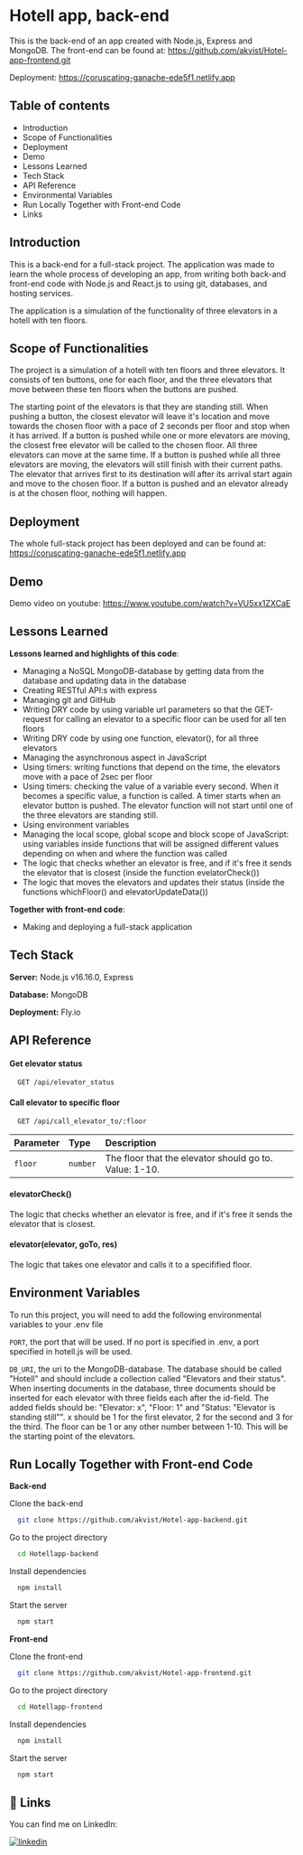 # Hotell app, back-end

This is the back-end of an app created with Node.js, Express and MongoDB.
The front-end can be found at: https://github.com/akvist/Hotel-app-frontend.git

Deployment: https://coruscating-ganache-ede5f1.netlify.app

## Table of contents

- Introduction
- Scope of Functionalities
- Deployment
- Demo
- Lessons Learned
- Tech Stack
- API Reference
- Environmental Variables
- Run Locally Together with Front-end Code
- Links

## Introduction

This is a back-end for a full-stack project. The application was made to learn the whole process of developing an app,
from writing both back-and front-end code with Node.js and React.js to using git, databases, and hosting services.

The application is a simulation of the functionality of three elevators in a hotell with ten floors.

## Scope of Functionalities

The project is a simulation of a hotell with ten floors and three elevators.
It consists of ten buttons, one for each floor, and the three elevators that move between
these ten floors when the buttons are pushed.

The starting point of the elevators is that they are standing still. When pushing a button,
the closest elevator will leave it's location and move towards the chosen floor with a pace
of 2 seconds per floor and stop when it has arrived. If a button is pushed while one or more elevators
are moving, the closest free elevator will be called to the chosen floor. All three elevators
can move at the same time. If a button is pushed while all three elevators are moving, the
elevators will still finish with their current paths. The elevator that arrives first to its
destination will after its arrival start again and move to the chosen floor. If a button is pushed and an elevator already is at the chosen floor, nothing will happen.

## Deployment

The whole full-stack project has been deployed and can be found at: https://coruscating-ganache-ede5f1.netlify.app

## Demo

Demo video on youtube: https://www.youtube.com/watch?v=VU5xx1ZXCaE

## Lessons Learned

**Lessons learned and highlights of this code**:

- Managing a NoSQL MongoDB-database by getting data from the database and updating data in the database
- Creating RESTful API:s with express
- Managing git and GitHub
- Writing DRY code by using variable url parameters so that the GET-request for calling an elevator to a specific floor can be used for all ten floors
- Writing DRY code by using one function, elevator(), for all three elevators
- Managing the asynchronous aspect in JavaScript
- Using timers: writing functions that depend on the time, the elevators move with a pace of 2sec per floor
- Using timers: checking the value of a variable every second. When it becomes a specific value, a function is called. A timer starts when an elevator button is pushed. The elevator function will not start until one of the three elevators are standing still.
- Using environment variables
- Managing the local scope, global scope and block scope of JavaScript: using variables inside functions that will be assigned different values depending on when and where the function was called
- The logic that checks whether an elevator is free, and if it's free it sends the elevator that is closest (inside the function evelatorCheck())
- The logic that moves the elevators and updates their status (inside the functions whichFloor() and elevatorUpdateData())

**Together with front-end code**:

- Making and deploying a full-stack application

## Tech Stack

**Server:** Node.js v16.16.0, Express

**Database:** MongoDB

**Deployment:** Fly.io

## API Reference

#### Get elevator status

```http
  GET /api/elevator_status
```

#### Call elevator to specific floor

```http
  GET /api/call_elevator_to/:floor
```

| Parameter | Type     | Description                                            |
| :-------- | :------- | :----------------------------------------------------- |
| `floor`   | `number` | The floor that the elevator should go to. Value: 1-10. |

#### elevatorCheck()

The logic that checks whether an elevator is free, and if it's free it sends the elevator that is closest.

#### elevator(elevator, goTo, res)

The logic that takes one elevator and calls it to a specifified floor.

## Environment Variables

To run this project, you will need to add the following environmental variables to your .env file

`PORT`, the port that will be used. If no port is specified in .env, a port specified in hotell.js will be used.

`DB_URI`, the uri to the MongoDB-database. The database should be called "Hotell" and should include a collection
called "Elevators and their status". When inserting documents in the database, three documents should be
inserted for each elevator with three fields each after the id-field. The added fields should be:
"Elevator: x", "Floor: 1" and "Status: "Elevator is standing still"". x should be 1 for the first elevator,
2 for the second and 3 for the third. The floor can be 1 or any other number between 1-10. This will be the
starting point of the elevators.

## Run Locally Together with Front-end Code

**Back-end**

Clone the back-end

```bash
  git clone https://github.com/akvist/Hotel-app-backend.git
```

Go to the project directory

```bash
  cd Hotellapp-backend
```

Install dependencies

```bash
  npm install
```

Start the server

```bash
  npm start
```

**Front-end**

Clone the front-end

```bash
  git clone https://github.com/akvist/Hotel-app-frontend.git
```

Go to the project directory

```bash
  cd Hotellapp-frontend
```

Install dependencies

```bash
  npm install
```

Start the server

```bash
  npm start
```

## 🔗 Links

You can find me on LinkedIn:

[![linkedin](https://img.shields.io/badge/linkedin-0A66C2?style=for-the-badge&logo=linkedin&logoColor=white)](https://www.linkedin.com/in/amira-kvist-7a5083187/)
